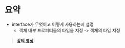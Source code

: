 # 요약

- interface가 무엇이고 어떻게 사용하는지 설명
  - 객체 내부 프로퍼티들의 타입을 지정 -> 객체의 타입 지정

> **[강의 영상](https://youtu.be/WYi0MNHEBsM)**